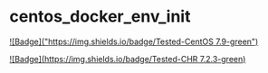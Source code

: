 # centos_docker_env_init

[![Badge]("https://img.shields.io/badge/Tested-CentOS 7.9-green")](https://github.com/surichard/centos_env_init)

[![Badge](https://img.shields.io/badge/Tested-CHR 7.2.3-green)](https://mikrotik.com/download#chr)

